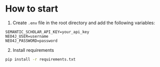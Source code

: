 # How to start

1. Create `.env` file in the root directory and add the following variables:
```
SEMANTIC_SCHOLAR_API_KEY=your_api_key
NEO4J_USER=username
NEO4J_PASSWORD=password
```

2. Install requirements
```bash
pip install -r requirements.txt
```